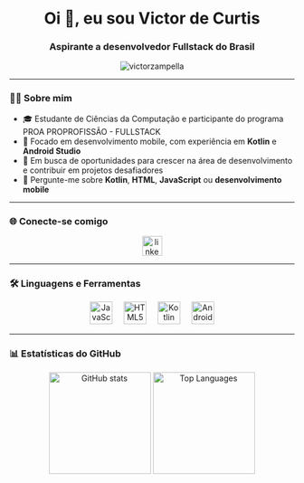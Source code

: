 <h1 align="center">Oi 👋, eu sou Victor de Curtis</h1>
<h3 align="center">Aspirante a desenvolvedor Fullstack do Brasil</h3>

<p align="center">
  <img src="https://komarev.com/ghpvc/?username=victorzampella&label=Profile%20views&color=0e75b6&style=flat" alt="victorzampella" />
</p>

---

### 🧑‍💻 Sobre mim
- 🎓 Estudante de Ciências da Computação e participante do programa PROA PROPROFISSÃO - FULLSTACK
- 📱 Focado em desenvolvimento mobile, com experiência em **Kotlin** e **Android Studio**
- 🚀 Em busca de oportunidades para crescer na área de desenvolvimento e contribuir em projetos desafiadores
- 💬 Pergunte-me sobre **Kotlin**, **HTML**, **JavaScript** ou **desenvolvimento mobile**

---

### 🌐 Conecte-se comigo
<p align="center">
  <a href="https://www.linkedin.com/in/victor-zampella/" target="_blank">
    <img src="https://img.shields.io/static/v1?message=LinkedIn&logo=linkedin&label=&color=0077B5&logoColor=white&labelColor=&style=for-the-badge" height="35" alt="linkedin logo"/>
  </a>
</p>

---

### 🛠️ Linguagens e Ferramentas
<p align="center">
  <img src="https://cdn.jsdelivr.net/gh/devicons/devicon/icons/javascript/javascript-original.svg" height="40" alt="JavaScript logo" />
  <img width="12"/>
  <img src="https://cdn.jsdelivr.net/gh/devicons/devicon/icons/html5/html5-original.svg" height="40" alt="HTML5 logo" />
  <img width="12"/>
  <img src="https://cdn.jsdelivr.net/gh/devicons/devicon/icons/kotlin/kotlin-original.svg" height="40" alt="Kotlin logo" />
  <img width="12"/>
  <img src="https://cdn.jsdelivr.net/gh/devicons/devicon/icons/androidstudio/androidstudio-original.svg" height="40" alt="Android Studio logo" />
</p>

---

### 📊 Estatísticas do GitHub
<p align="center">
  <img src="https://github-readme-stats.vercel.app/api?username=victorzampella&show_icons=true&theme=radical" height="180" alt="GitHub stats" />
  <img src="https://github-readme-stats.vercel.app/api/top-langs/?username=victorzampella&layout=compact&theme=radical" height="180" alt="Top Languages" />
</p>
